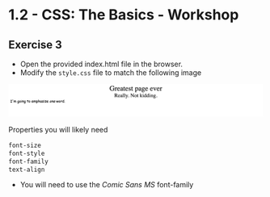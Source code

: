 # 1.2 - CSS: The Basics - Workshop

## Exercise 3

- Open the provided index.html file in the browser.
- Modify the `style.css` file to match the following image

![exercise-3 goal](../../__lecture/assets/ex-3-goal.png)

Properties you will likely need

```
font-size
font-style
font-family
text-align
```

- You will need to use the _Comic Sans MS_ font-family
